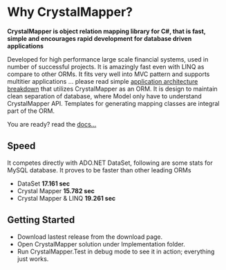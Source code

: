 # Why CrystalMapper?

**CrystalMapper is object relation mapping library for C#, that is fast, simple and encourages rapid development for database driven applications**

Developed for high performance large scale financial systems, used in number of successful projects. It is amazingly fast even with LINQ as compare to other ORMs. It fits very well into MVC pattern and supports multitier applications … please read simple [application architecture breakdown](http://codestand.feedbook.org/2011/02/application-architecture.html) that utilizes CrystalMapper as an ORM. It is design to maintain clean separation of database, where Model only have to understand CrystalMapper API. Templates for generating mapping classes are integral part of the ORM.

You are ready? read the [docs...](https://bitbucket.org/fanaticlab/crystalmapper/wiki/)

## Speed

It competes directly with ADO.NET DataSet, following are some stats for MySQL database. It proves to be faster than other leading ORMs

* DataSet					**17.161 sec**
* Crystal Mapper			**15.782 sec**
* Crystal Mapper & LINQ	    **19.261 sec**
 
## Getting Started

* Download lastest release from the download page.
* Open CrystalMapper solution under Implementation folder.
* Run CrystalMapper.Test in debug mode to see it in action; everything just works.

